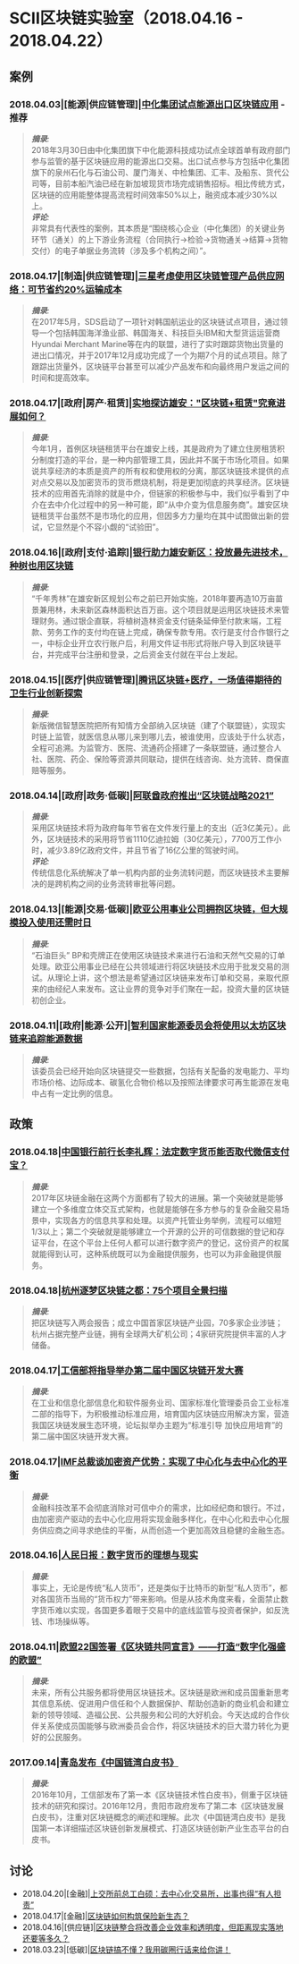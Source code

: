 # SCII区块链实验室（2018.04.16 - 2018.04.22）

## 案例

### 2018.04.03|[能源|供应链管理]|[中化集团试点能源出口区块链应用](http://www.xinhuanet.com/itown/2018-04/02/c_137082689.htm) - 推荐

> _**摘录**:_  
> 2018年3月30日由中化集团旗下中化能源科技成功试点全球首单有政府部门参与监管的基于区块链应用的能源出口交易。出口试点参与方包括中化集团旗下的泉州石化与石油公司、厦门海关、中检集团、汇丰、及船东、货代公司等，目前本船汽油已经在新加坡现货市场完成销售招标。相比传统方式，区块链的应用能整体提高流程时间效率50%以上，融资成本减少30%以上。  
> _**评论**:_  
> 非常具有代表性的案例，其本质是“围绕核心企业（中化集团）的关键业务环节（通关）的上下游业务流程（合同执行->检验->货物通关->结算->货物交付）的电子单据业务流转（涉及多个机构之间）”。

### 2018.04.17|[制造|供应链管理]|[三星考虑使用区块链管理产品供应网络：可节省约20%运输成本](http://www.8btc.com/samsung-electronics-turns-to-blockchain)

> _**摘录**:_  
> 在2017年5月，SDS启动了一项针对韩国航运业的区块链试点项目，通过领导一个包括韩国海洋渔业部、韩国海关、科技巨头IBM和大型货运运营商Hyundai Merchant Marine等在内的联盟，进行了实时跟踪货物出货量的进出口情况，并于2017年12月成功完成了一个为期7个月的试点项目。除了跟踪出货量外，区块链平台甚至可以减少产品发布和向最终用户发运之间的时间和提高效率。  

### 2018.04.17|[政府|房产·租赁]|[实地探访雄安："区块链+租赁"究竟进展如何？](http://36kr.com/p/5127458.html)

> _**摘录**:_  
> 今年1月，首例区块链租赁平台在雄安上线，其是政府为了建立住房租赁积分制度打造的平台，是一种内部管理工具，因此并不属于市场化项目。如果说共享经济的本质是资产的所有权和使用权的分离，那区块链技术提供的点对点交易以及加密货币的货币燃烧机制，将是更加彻底的共享经济。区块链技术的应用首先消除的就是中介，但链家的积极参与中，我们似乎看到了中介在去中介化过程中的另一种可能，即“从中介变为信息服务商”。雄安区块链租赁平台虽然不是市场化的应用，但因多方力量均在其中试图做出新的尝试，它显然是个不容小觑的“试验田”。  

### 2018.04.16|[政府|支付·追踪]|[银行助力雄安新区：投放最先进技术，种树也用区块链](http://www.nbd.com.cn/articles/2018-04-16/1208723.html)

> _**摘录**:_  
> “千年秀林”在雄安新区规划公布之前已开始实施，2018年要再造10万亩苗景兼用林，未来新区森林面积达百万亩。这个项目就是运用区块链技术来管理财务。通过银企直联，将植树造林资金支付链条延伸至付款末端，工程款、劳务工作的支付均在链上完成，确保专款专用。农行是支付合作银行之一，中标企业开立农行账户后，利用文件证书形式将账户导入到区块链平台，并完成平台注册和登录，之后资金支付就在平台上发起。  

### 2018.04.15|[医疗|供应链管理]|[腾讯区块链+医疗，一场值得期待的卫生行业创新探索](http://www.8btc.com/tencent-blockchain-health)

> _**摘录**:_  
> 新版微信智慧医院把所有知情方全部纳入区块链（建了个联盟链），实现实时链上监管，就医信息从哪儿来到哪儿去，被谁使用，应该处于什么状态，全程可追溯。为监管方、医院、流通药企搭建了一条联盟链，通过整合人社、医院、药企、保险等资源共同联动，提供在线咨询、处方流转、商保直赔等服务。  

### 2018.04.14|[政府|政务·低碳]|[阿联酋政府推出“区块链战略2021”](http://www.sohu.com/a/228277027_758952)

> _**摘录**:_  
> 采用区块链技术将为政府每年节省在文件发行量上的支出（近3亿美元）。此外，区块链技术的采用将节省1110亿迪拉姆（30亿美元），7700万工作小时，减少3.89亿政府文件，并且节省了16亿公里的驾驶时间。  
> _**评论**:_  
> 传统信息化系统解决了单一机构内部的业务流转问题，而区块链技术主要解决的是跨机构之间的业务流转审批等问题。  

### 2018.04.13|[能源|交易·低碳]|[欧亚公用事业公司拥抱区块链，但大规模投入使用还需时日](http://www.8btc.com/eurasian-utilities)

> _**摘录**:_  
> “石油巨头” BP和壳牌正在使用区块链技术来进行石油和天然气交易的订单处理。欧亚公用事业已经在公共领域进行将区块链技术应用于批发交易的测试。从理论上讲，这个想法是希望通过区块链来发布订单和交易，来取代原来的由经纪人来发布。这让业界的竞争对手们聚在一起，投资大量的区块链初创企业。  

### 2018.04.11|[政府|能源·公开]|[智利国家能源委员会将使用以太坊区块链来追踪能源数据](http://www.8btc.com/chile-to-use-ethereums-blockchain-to-track-energy-data)

> _**摘录**:_  
> 该委员会已经开始向区块链提交一些数据，包括有关配备的发电能力、平均市场价格、边际成本、碳氢化合物价格以及按照法律要求可再生能源在发电中占有一定比例的信息。  

## 政策

### 2018.04.18|[中国银行前行长李礼辉：法定数字货币能否取代微信支付宝？](https://mp.weixin.qq.com/s/3LTbgw7kBdbK7E6h2I2UMQ)

> _**摘录**:_  
> 2017年区块链金融在这两个方面都有了较大的进展。第一个突破就是能够建立一个多维度立体交互式架构，也就是能够在多方参与的复杂金融交易场景中，实现各方的信息共享和处理。以资产托管业务举例，流程可以缩短1/3以上；第二个突破就是能够建立一个开源的公开的可信数据的登记和存证平台，在这个平台上任何人都可以进行数字资产的登记，这份资产的权属就能得到认可，这种系统既可以为金融提供服务，也可以为非金融提供服务。  

### 2018.04.18|[杭州逐梦区块链之都：75个项目全景扫描](http://www.8btc.com/hangzhou-blockchain-capital)

> _**摘录**:_  
> 把区块链写入两会报告；成立中国首家区块链产业园，70多家企业涉链；杭州占据完整产业链，拥有全球两大矿机公司；4家研究院提供丰富的人才储备。  

### 2018.04.17|[工信部将指导举办第二届中国区块链开发大赛](http://www.8btc.com/the-2rd-china-blockchain-development-contest)

> _**摘录**:_  
> 在工业和信息化部信息化和软件服务业司、国家标准化管理委员会工业标准二部的指导下，为积极推动标准应用，培育国内区块链应用解决方案，营造我国区块链发展生态环境，论坛拟举办主题为“标准引导 加快应用培育”的第二届中国区块链开发大赛。  

### 2018.04.17|[IMF总裁谈加密资产优势：实现了中心化与去中心化的平衡](http://www.8btc.com/even-handed-crypto-assets)

> _**摘录**:_  
> 金融科技改革不会彻底消除对可信中介的需求，比如经纪商和银行。不过，由加密资产驱动的去中心化应用将实现金融多样化，在中心化和去中心化服务供应商之间寻求绝佳的平衡，从而创造一个更加高效且稳健的金融生态。  

### 2018.04.16|[人民日报：数字货币的理想与现实](http://theory.people.com.cn/n1/2018/0416/c40531-29927946.html)

> _**摘录**:_  
> 事实上，无论是传统“私人货币”，还是类似于比特币的新型“私人货币”，都对各国货币当局的“货币权力”带来影响。但是从技术角度来看，全面禁止数字货币难以实现，各国更多着眼于交易中的底线监管与投资者保护，如反洗钱、市场操纵等。  

### 2018.04.11|[欧盟22国签署《区块链共同宣言》——打造“数字化强盛的欧盟”](http://www.8btc.com/eu-blockchain-partnership-initiative)

> _**摘录**:_  
> 未来，所有公共服务都将使用区块链技术。区块链是欧洲和成员国重新思考其信息系统、促进用户信任和个人数据保护、帮助创造新的商业机会和建立新的领导领域、造福公民、公共服务和公司的大好机会。今天达成的合作伙伴关系使成员国能够与欧洲委员会合作，将区块链技术的巨大潜力转化为更好的公民服务。  

### 2017.09.14|[青岛发布《中国链湾白皮书》](http://www.sohu.com/a/191875494_349520)

> _**摘录**:_  
> 2016年10月，工信部发布了第一本《区块链技术性白皮书》，侧重于区块链技术的研究和探讨。2016年12月，贵阳市政府发布了第二本《区块链发展白皮书》，注重对区块链概念的阐述和理解。此次《中国链湾白皮书》是我国第一本详细描述区块链创新发展模式、打造区块链创新产业生态平台的白皮书。  

## 讨论

* 2018.04.20|[金融]|[上交所前总工白硕：去中心化交易所，出事也得“有人担责”](http://www.8btc.com/operation_exchange_facebook)
* 2018.04.17|[金融]|[区块链如何构筑保险新生态？](http://www.8btc.com/blockchain-insurance-ecology)
* 2018.04.16|[供应链]|[区块链整合将改善企业效率和透明度，但距离现实落地还要等多久？](http://www.8btc.com/blockchain-integration-will-improve-corporate-efficiency)
* 2018.03.23|[低碳]|[区块链搞不懂？我用碳圈行话来给你讲！](https://mp.weixin.qq.com/s/J_GokI9bnKrmz1oEFHyQYw)
